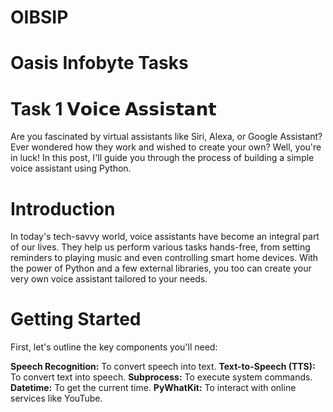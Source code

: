 # OIBSIP
# Oasis Infobyte Tasks
# Task 1 𝗩𝗼𝗶𝗰𝗲 𝗔𝘀𝘀𝗶𝘀𝘁𝗮𝗻𝘁 
Are you fascinated by virtual assistants like Siri, Alexa, or Google Assistant? Ever wondered how they work and wished to create your own? Well, you're in luck! In this post, I'll guide you through the process of building a simple voice assistant using Python.

# Introduction
In today's tech-savvy world, voice assistants have become an integral part of our lives. They help us perform various tasks hands-free, from setting reminders to playing music and even controlling smart home devices. With the power of Python and a few external libraries, you too can create your very own voice assistant tailored to your needs.

# Getting Started
First, let's outline the key components you'll need:

**Speech Recognition:** To convert speech into text.
**Text-to-Speech (TTS):** To convert text into speech.
**Subprocess:** To execute system commands.
**Datetime:** To get the current time.
**PyWhatKit:** To interact with online services like YouTube.
